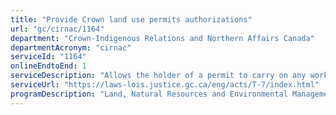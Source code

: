 ```yaml
---
title: "Provide Crown land use permits authorizations"
url: "gc/cirnac/1164"
department: "Crown-Indigenous Relations and Northern Affairs Canada"
departmentAcronym: "cirnac"
serviceId: "1164"
onlineEndtoEnd: 1
serviceDescription: "Allows the holder of a permit to carry on any work or undertaking on Crown lands."
serviceUrl: "https://laws-lois.justice.gc.ca/eng/acts/T-7/index.html"
programDescription: "Land, Natural Resources and Environmental Management"
---
```

